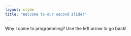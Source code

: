 ```yaml
---
layout: slide
title: "Welcome to our second slide!"
---
```

Why I came to programming?
Use the left arrow to go back!
